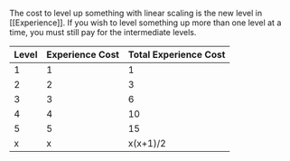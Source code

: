 The cost to level up something with linear scaling is the new level in [[Experience]]. If you wish to level something up more than one level at a time, you must still pay for the intermediate levels.

| Level | Experience Cost | Total Experience Cost |
| ----- | --------------- | --------------------- |
| 1     | 1               | 1                     |
| 2     | 2               | 3                     |
| 3     | 3               | 6                     |
| 4     | 4               | 10                    |
| 5     | 5               | 15                    |
| x     | x               | x(x+1)/2              |
